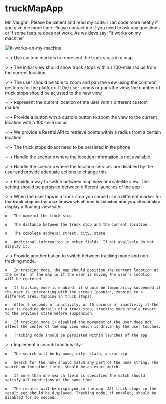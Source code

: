 # truckMapApp
Mr. Vaughn: 
    Please be patient and read my code. I can code more neatly if you give me more time. Please contact me if you need to ask any questions
    or if some feature does not work. As we devs say: "It works on my machine"
     
![it-works-on-my-machine](https://user-images.githubusercontent.com/42528802/44319702-75a2d000-a40b-11e8-9455-617c80963413.jpg)
    


  ✓ •	Use custom markers to represent  the truck stops in a map

  ✓ •	The initial view should show truck stops within a 100-mile radius from the current location

  ✓ •	The user should be able to zoom and pan the view using the common gestures for the platform. If the user zooms or pans the view, the number of truck stops should be adjusted to the new view  

  ✓ •	Represent the current location of the user with a different custom marker

  ✓ •	Provide a button with a custom button to zoom the view to the current location with a 100-mile radius 

  ✓ •	We provide a Restful API to retrieve points within a radius from a certain location 

  ✓ •	The truck stops do not need to be persisted in the phone

  ✓ •	Handle the scenario where the location information is not available

  ✓ •	Handle the scenario where the location services are disabled by the user and provide adequate actions to change this 

  ✓ •	Provide a way to switch between map view and satellite view. This setting should be persisted between different launches of the app

  ✓ •	When the user taps in a truck stop you should use a different marker for the truck stop so the user knows which one is selected and you should also display a floating view with:

    o	The name of the truck stop

    o	The distance between the truck stop and the current location

    o	The complete address: street, city, state 

    o	Additional information in other fields. If not available do not display it.

  ✓ •	Provide another button to switch between tracking mode and non-tracking mode. 

    o	In tracking mode, the map should position the current location at the center of the map so if the user is moving the user’s location will be centered. 

    o	If tracking mode is enabled, it should be temporarily suspended if the user is interacting with the screen (panning, zooming to a different area, tapping in truck stops). 

    o	After 5 seconds of inactivity, or 15 seconds of inactivity if the user is reading details of a truck stop, tracking mode should revert to the previous state before suspension. 

    o	If tracking mode is disabled the movement of the user does not affect the center of the map view which is driven by the user touches. 

    o	Tracking mode should be persisted within launches of the app 

  ✓ •	Implement a search functionality:

    o	The search will be by name, city, state, and/or zip

    o	Search for the name should match any part of the name string. The search on the other fields should be an exact match. 

    o	If more than one search field is specified the match should satisfy all conditions at the same time

    o	The results will be displayed in the map. All truck stops in the result set should be displayed. Tracking mode, if enabled, should be disabled for 30 seconds. 
